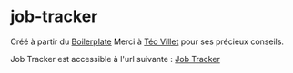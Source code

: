 # job-tracker

Créé à partir du [Boilerplate](https://github.com/TrioGrenobleImt/MERN-BoilerPlate)
Merci à [Téo Villet](https://github.com/teovlt) pour ses précieux conseils.

Job Tracker est accessible à l'url suivante : [Job Tracker](https://jobtracker-pro.vercel.app)
